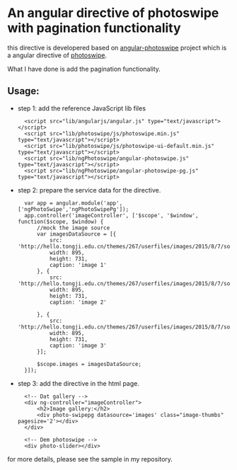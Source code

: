 # An angular directive of photoswipe with pagination functionality

this directive is developered based on [angular-photoswipe](https://github.com/jsnmgpnty/angular-photoswipe) project which is a angular directive of [photoswipe](https://github.com/dimsemenov/PhotoSwipe).

What I have done is add the pagination functionality.

## Usage: ##

- step 1: add the reference JavaScript lib files

		<script src="lib/angularjs/angular.js" type="text/javascript"></script>
		<script src="lib/photoswipe/js/photoswipe.min.js" type="text/javascript"></script>
		<script src="lib/photoswipe/js/photoswipe-ui-default.min.js" type="text/javascript"></script>
		<script src="lib/ngPhotoswipe/angular-photoswipe.js" type="text/javascript"></script>
		<script src="lib/ngPhotoswipe/angular-photoswipe-pg.js" type="text/javascript"></script>

- step 2: prepare the service data for the directive.

		var app = angular.module('app', ['ngPhotoSwipe','ngPhotoSwipePg']);
		app.controller('imageController', ['$scope', '$window', function($scope, $window) {
			//mock the image source
			var imagesDataSource = [{
				src: 'http://hello.tongji.edu.cn/themes/267/userfiles/images/2015/8/7/source/exrlkssolbqn4xg.jpg',
				width: 895,
				height: 731,
				caption: 'image 1'
			}, {
				src: 'http://hello.tongji.edu.cn/themes/267/userfiles/images/2015/8/7/source/ovdoyheoszqy0oq.jpg',
				width: 895,
				height: 731,
				caption: 'image 2'
		
			}, {
				src: 'http://hello.tongji.edu.cn/themes/267/userfiles/images/2015/8/7/source/y5mvdsu3izmknfn.jpg',
				width: 895,
				height: 731,
				caption: 'image 3'
			}];
		
			$scope.images = imagesDataSource;
		}]);
		
- step 3: add the directive in the html page.

		<!-- Dat gallery -->
		<div ng-controller="imageController">
			<h2>Image gallery:</h2>
	        <div photo-swipepg datasource='images' class="image-thumbs" pagesize='2'></div>
		</div>
		
	    <!-- Dem photoswipe -->
		<div photo-slider></div>
	

for more details, please see the sample in my repository.